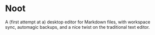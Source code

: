 # Noot
A (first attempt at a) desktop editor for Markdown files, with workspace sync, automagic backups, and a nice twist on the traditional text editor.
